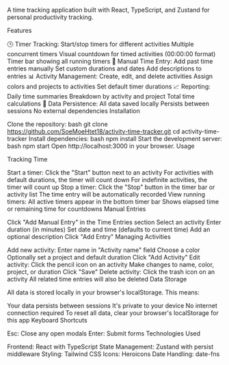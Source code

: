 A time tracking application built with React, TypeScript, and Zustand for personal productivity tracking.

Features

🕒 Timer Tracking:
Start/stop timers for different activities
Multiple concurrent timers
Visual countdown for timed activities (00:00:00 format)
Timer bar showing all running timers
📝 Manual Time Entry:
Add past time entries manually
Set custom durations and dates
Add descriptions to entries
📊 Activity Management:
Create, edit, and delete activities
Assign colors and projects to activities
Set default timer durations
📈 Reporting:
Daily time summaries
Breakdown by activity and project
Total time calculations
💾 Data Persistence:
All data saved locally
Persists between sessions
No external dependencies
Installation

Clone the repository:
bash
git clone https://github.com/SoeMoeHtet18/activity-time-tracker.git
cd activity-time-tracker
Install dependencies:
bash
npm install
Start the development server:
bash
npm start
Open http://localhost:3000 in your browser.
Usage

Tracking Time

Start a timer:
Click the "Start" button next to an activity
For activities with default durations, the timer will count down
For indefinite activities, the timer will count up
Stop a timer:
Click the "Stop" button in the timer bar or activity list
The time entry will be automatically recorded
View running timers:
All active timers appear in the bottom timer bar
Shows elapsed time or remaining time for countdowns
Manual Entries

Click "Add Manual Entry" in the Time Entries section
Select an activity
Enter duration (in minutes)
Set date and time (defaults to current time)
Add an optional description
Click "Add Entry"
Managing Activities

Add new activity:
Enter name in "Activity name" field
Choose a color
Optionally set a project and default duration
Click "Add Activity"
Edit activity:
Click the pencil icon on an activity
Make changes to name, color, project, or duration
Click "Save"
Delete activity:
Click the trash icon on an activity
All related time entries will also be deleted
Data Storage

All data is stored locally in your browser's localStorage. This means:

Your data persists between sessions
It's private to your device
No internet connection required
To reset all data, clear your browser's localStorage for this app
Keyboard Shortcuts

Esc: Close any open modals
Enter: Submit forms
Technologies Used

Frontend: React with TypeScript
State Management: Zustand with persist middleware
Styling: Tailwind CSS
Icons: Heroicons
Date Handling: date-fns

